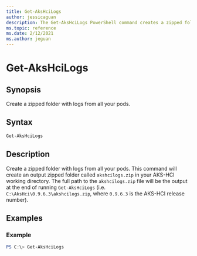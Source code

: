 ```yaml
---
title: Get-AksHciLogs
author: jessicaguan
description: The Get-AksHciLogs PowerShell command creates a zipped folder with logs from all your pods.
ms.topic: reference
ms.date: 2/12/2021
ms.author: jeguan
---
```


# Get-AksHciLogs

## Synopsis
Create a zipped folder with logs from all your pods. 


## Syntax

```powershell
Get-AksHciLogs
```

## Description
Create a zipped folder with logs from all your pods. This command will create an output zipped folder called `akshcilogs.zip` in your AKS-HCI working directory. The full path to the `akshcilogs.zip` file will be the output at the end of running `Get-AksHciLogs` (i.e. `C:\AksHci\0.9.6.3\akshcilogs.zip`, where `0.9.6.3` is the AKS-HCI release number).

## Examples

### Example
```powershell
PS C:\> Get-AksHciLogs
```
